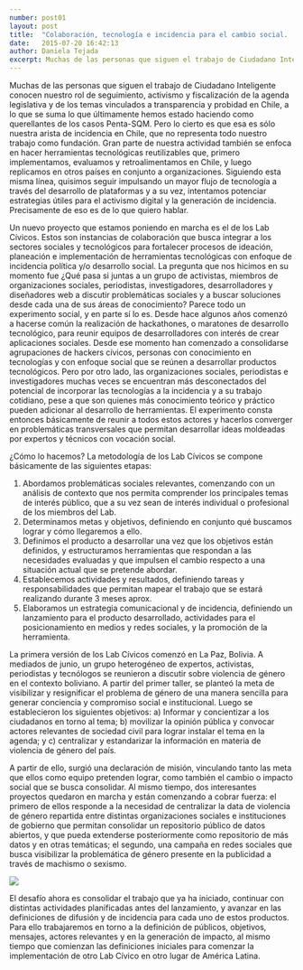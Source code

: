 ```yaml
---
number: post01
layout: post
title:  "Colaboración, tecnología e incidencia para el cambio social. ¡Bienvenid@s a Lab Cívico!"
date:   2015-07-20 16:42:13
author: Daniela Tejada
excerpt: Muchas de las personas que siguen el trabajo de Ciudadano Inteligente conocen nuestro rol de seguimiento, activismo y fiscalización de la agenda legislativa y de los temas vinculados a transparencia y probidad en Chile, a lo que se suma lo que últimamente hemos estado haciendo como querellantes de los casos Penta-SQM. Pero lo cierto es que esa es sólo nuestra arista de incidencia en Chile, que no representa todo nuestro trabajo como fundación. 
---
```

<p>Muchas de las personas que siguen el trabajo de Ciudadano Inteligente conocen nuestro rol de seguimiento, activismo y fiscalización de la agenda legislativa y de los temas vinculados a transparencia y probidad en Chile, a lo que se suma lo que últimamente hemos estado haciendo como querellantes de los casos Penta-SQM. Pero lo cierto es que esa es sólo nuestra arista de incidencia en Chile, que no representa todo nuestro trabajo como fundación. Gran parte de nuestra actividad también se enfoca en hacer herramientas tecnológicas reutilizables que, primero implementamos, evaluamos y retroalimentamos en Chile, y luego replicamos en otros países en conjunto a organizaciones. Siguiendo esta misma línea, quisimos seguir impulsando un mayor flujo de tecnología a través del desarrollo de plataformas y a su vez, intentamos potenciar estrategias útiles para el activismo digital y la generación de incidencia. Precisamente de eso es de lo que quiero hablar.</p>
<p>Un nuevo proyecto que estamos poniendo en marcha es el de los Lab Cívicos. Estos son instancias de colaboración que busca integrar a los sectores sociales y tecnológicos para fortalecer procesos de ideación, planeación e implementación de herramientas tecnológicas con enfoque de incidencia política y/o desarrollo social. La pregunta que nos hicimos en su momento fue ¿Qué pasa si juntas a un grupo de activistas, miembros de organizaciones sociales, periodistas, investigadores, desarrolladores y diseñadores web a discutir problemáticas sociales y a buscar soluciones desde cada una de sus áreas de conocimiento? Parece todo un experimento social, y en parte sí lo es. Desde hace algunos años comenzó a hacerse común la realización de hackathones, o maratones de desarrollo tecnológico, para reunir equipos de desarrolladores con interés de crear aplicaciones sociales. Desde ese momento han comenzado a consolidarse agrupaciones de hackers cívicos, personas con conocimiento en tecnologías y con enfoque social que se reúnen a desarrollar productos tecnológicos. Pero por otro lado, las organizaciones sociales, periodistas e investigadores muchas veces se encuentran más desconectados del potencial de incorporar las tecnologías a la incidencia y a su trabajo cotidiano, pese a que son quienes más conocimiento teórico y práctico pueden adicionar al desarrollo de herramientas. El experimento consta entonces básicamente de reunir a todos estos actores y hacerlos converger en problemáticas transversales que permitan desarrollar ideas moldeadas por expertos y técnicos con vocación social.</p>
<p>¿Cómo lo hacemos? La metodología de los Lab Cívicos se compone básicamente de las siguientes etapas:</p>
<ol>
<li>Abordamos problemáticas sociales relevantes, comenzando con un análisis de contexto que nos permita comprender los principales temas de interés público, que a su vez sean de interés individual o profesional de los miembros del Lab.</li>
<li>Determinamos metas y objetivos, definiendo en conjunto qué buscamos lograr y cómo llegaremos a ello.</li>
<li>Definimos el producto a desarrollar una vez que los objetivos están definidos, y estructuramos herramientas que respondan a las necesidades evaluadas y que impulsen el cambio respecto a una situación actual que se pretende abordar.</li>
<li>Establecemos actividades y resultados, definiendo tareas y responsabilidades que permitan mapear el trabajo que se estará realizando durante 3 meses aprox.</li>
<li>Elaboramos un estrategia comunicacional y de incidencia, definiendo un lanzamiento para el producto desarrollado, actividades para el posicionamiento en medios y redes sociales, y la promoción de la herramienta.</li>
</ol>
<p>La primera versión de los Lab Cívicos comenzó en La Paz, Bolivia. A mediados de junio, un grupo heterogéneo de expertos, activistas, periodistas y tecnólogos se reunieron a discutir sobre violencia de género en el contexto boliviano. A partir del primer taller, se planteó la meta de visibilizar y resignificar el problema de género de una manera sencilla para generar conciencia y compromiso social e institucional. Luego se establecieron los siguientes objetivos: a) Informar y concientizar a los ciudadanos en torno al tema; b) movilizar la opinión pública y convocar actores relevantes de sociedad civil para lograr instalar el tema en la agenda; y c) centralizar y estandarizar la información en materia de violencia de género del país.</p>
<p>A partir de ello, surgió una declaración de misión, vinculando tanto las meta que ellos como equipo pretenden lograr, como también el cambio o impacto social que se busca consolidar. Al mismo tiempo, dos interesantes proyectos quedaron en marcha y están comenzando a cobrar fuerza: el primero de ellos responde a la necesidad de centralizar la data de violencia de género repartida entre distintas organizaciones sociales e instituciones de gobierno que permitan consolidar un repositorio público de datos abiertos, y que pueda extenderse posteriormente como repositorio de más datos y en otras temáticas; el segundo, una campaña en redes sociales que busca visibilizar la problemática de género presente en la publicidad a través de machismo o sexismo.</p>
<img src="http://41.media.tumblr.com/5b3d44874e0b2dd7ef930a7c79fe5cb4/tumblr_inline_nrt15sVIds1t00ddp_500.png">
<p>El desafío ahora es consolidar el trabajo que ya ha iniciado, continuar con distintas actividades planificadas antes del lanzamiento, y avanzar en las definiciones de difusión y de incidencia para cada uno de estos productos. Para ello trabajaremos en torno a la definición de públicos, objetivos, mensajes, actores relevantes y en la generación de impacto, al mismo tiempo que comienzan las definiciones iniciales para comenzar la implementación de otro Lab Cívico en otro lugar de América Latina.</p>
